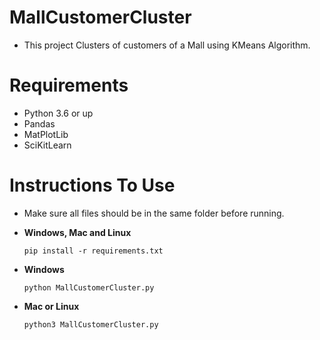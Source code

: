 # MallCustomerCluster
- This project Clusters of customers of a Mall using KMeans Algorithm.

# Requirements
- Python 3.6 or up
- Pandas
- MatPlotLib
- SciKitLearn

# Instructions To Use
- Make sure all files should be in the same folder before running.

- **Windows, Mac and Linux**
  ``` 
  pip install -r requirements.txt
  ```
- **Windows**
  ```
  python MallCustomerCluster.py
  ```
- **Mac or Linux**
  ```
  python3 MallCustomerCluster.py
  ```
